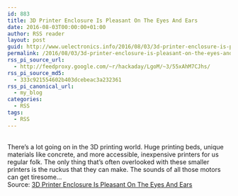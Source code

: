 ```yaml
---
id: 883
title: 3D Printer Enclosure Is Pleasant On The Eyes And Ears
date: 2016-08-03T00:00:00+01:00
author: RSS reader
layout: post
guid: http://www.uelectronics.info/2016/08/03/3d-printer-enclosure-is-pleasant-on-the-eyes-and-ears/
permalink: /2016/08/03/3d-printer-enclosure-is-pleasant-on-the-eyes-and-ears/
rss_pi_source_url:
  - http://feedproxy.google.com/~r/hackaday/LgoM/~3/55xAhM7CJhs/
rss_pi_source_md5:
  - 333c921554602b403dcebeac3a232361
rss_pi_canonical_url:
  - my_blog
categories:
  - RSS
tags:
  - RSS
---
```

&#013;  
There’s a lot going on in the 3D printing world. Huge printing beds, unique materials like concrete, and more accessible, inexpensive printers for us regular folk. The only thing that’s often overlooked with these smaller printers is the ruckus that they can make. The sounds of all those motors can get tiresome…&#013;  
Source: <a href="http://feedproxy.google.com/~r/hackaday/LgoM/~3/55xAhM7CJhs/" target="_blank">3D Printer Enclosure Is Pleasant On The Eyes And Ears</a>